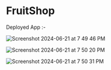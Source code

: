 # FruitShop

Deployed App :-

![Screenshot 2024-06-21 at 7 49 46 PM](https://github.com/neelamkoli06/FruitShop/assets/85050864/5b7952a5-fe6a-4390-affa-14a10ed0271b)

![Screenshot 2024-06-21 at 7 50 20 PM](https://github.com/neelamkoli06/FruitShop/assets/85050864/b8a2f1a9-9f3e-4e11-a3b3-e84cadb94a6a)

![Screenshot 2024-06-21 at 7 50 31 PM](https://github.com/neelamkoli06/FruitShop/assets/85050864/611b3a8e-ccbb-4ae2-a6ea-cf24f764ceb7)


